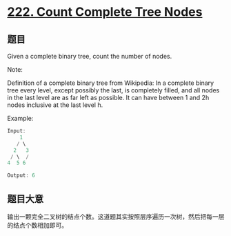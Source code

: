 # [222. Count Complete Tree Nodes](https://leetcode.com/problems/count-complete-tree-nodes/)

## 题目


Given a complete binary tree, count the number of nodes.

Note:   

Definition of a complete binary tree from Wikipedia:
In a complete binary tree every level, except possibly the last, is completely filled, and all nodes in the last level are as far left as possible. It can have between 1 and 2h nodes inclusive at the last level h.


Example:

```c
Input: 
    1
   / \
  2   3
 / \  /
4  5 6

Output: 6
```

## 题目大意

输出一颗完全二叉树的结点个数。这道题其实按照层序遍历一次树，然后把每一层的结点个数相加即可。


